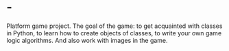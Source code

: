 # -
Platform game project.  The goal of the game: to get acquainted with classes in Python, to learn how to create objects of classes, to write your own game logic algorithms. And also work with images in the game.
